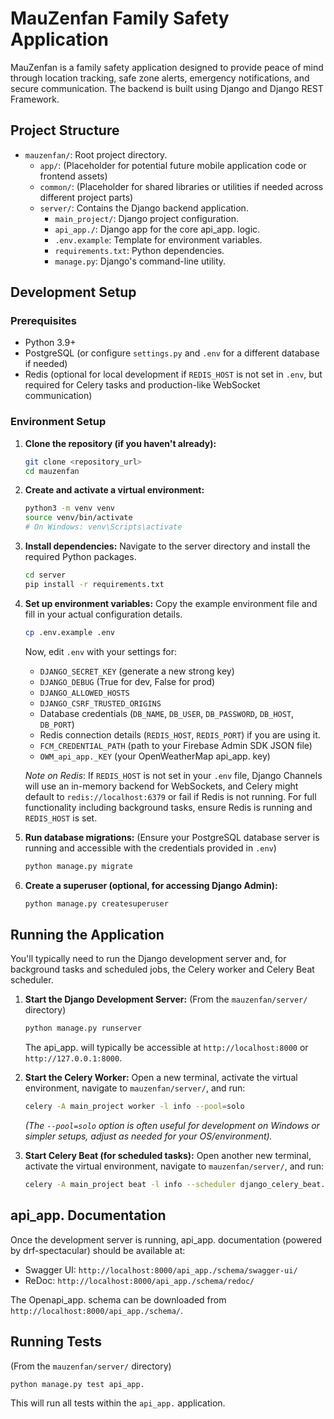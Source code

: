 # MauZenfan Family Safety Application

MauZenfan is a family safety application designed to provide peace of mind through location tracking, safe zone alerts, emergency notifications, and secure communication. The backend is built using Django and Django REST Framework.

## Project Structure

- `mauzenfan/`: Root project directory.
  - `app/`: (Placeholder for potential future mobile application code or frontend assets)
  - `common/`: (Placeholder for shared libraries or utilities if needed across different project parts)
  - `server/`: Contains the Django backend application.
    - `main_project/`: Django project configuration.
    - `api_app./`: Django app for the core api_app. logic.
    - `.env.example`: Template for environment variables.
    - `requirements.txt`: Python dependencies.
    - `manage.py`: Django's command-line utility.

## Development Setup

### Prerequisites

- Python 3.9+
- PostgreSQL (or configure `settings.py` and `.env` for a different database if needed)
- Redis (optional for local development if `REDIS_HOST` is not set in `.env`, but required for Celery tasks and production-like WebSocket communication)

### Environment Setup

1.  **Clone the repository (if you haven't already):**
    ```bash
    git clone <repository_url>
    cd mauzenfan
    ```

2.  **Create and activate a virtual environment:**
    ```bash
    python3 -m venv venv
    source venv/bin/activate
    # On Windows: venv\Scripts\activate
    ```

3.  **Install dependencies:**
    Navigate to the server directory and install the required Python packages.
    ```bash
    cd server
    pip install -r requirements.txt
    ```

4.  **Set up environment variables:**
    Copy the example environment file and fill in your actual configuration details.
    ```bash
    cp .env.example .env
    ```
    Now, edit `.env` with your settings for:
    - `DJANGO_SECRET_KEY` (generate a new strong key)
    - `DJANGO_DEBUG` (True for dev, False for prod)
    - `DJANGO_ALLOWED_HOSTS`
    - `DJANGO_CSRF_TRUSTED_ORIGINS`
    - Database credentials (`DB_NAME`, `DB_USER`, `DB_PASSWORD`, `DB_HOST`, `DB_PORT`)
    - Redis connection details (`REDIS_HOST`, `REDIS_PORT`) if you are using it.
    - `FCM_CREDENTIAL_PATH` (path to your Firebase Admin SDK JSON file)
    - `OWM_api_app._KEY` (your OpenWeatherMap api_app. key)

    *Note on Redis*: If `REDIS_HOST` is not set in your `.env` file, Django Channels will use an in-memory backend for WebSockets, and Celery might default to `redis://localhost:6379` or fail if Redis is not running. For full functionality including background tasks, ensure Redis is running and `REDIS_HOST` is set.

5.  **Run database migrations:**
    (Ensure your PostgreSQL database server is running and accessible with the credentials provided in `.env`)
    ```bash
    python manage.py migrate
    ```

6.  **Create a superuser (optional, for accessing Django Admin):**
    ```bash
    python manage.py createsuperuser
    ```

## Running the Application

You'll typically need to run the Django development server and, for background tasks and scheduled jobs, the Celery worker and Celery Beat scheduler.

1.  **Start the Django Development Server:**
    (From the `mauzenfan/server/` directory)
    ```bash
    python manage.py runserver
    ```
    The api_app. will typically be accessible at `http://localhost:8000` or `http://127.0.0.1:8000`.

2.  **Start the Celery Worker:**
    Open a new terminal, activate the virtual environment, navigate to `mauzenfan/server/`, and run:
    ```bash
    celery -A main_project worker -l info --pool=solo
    ```
    *(The `--pool=solo` option is often useful for development on Windows or simpler setups, adjust as needed for your OS/environment).*

3.  **Start Celery Beat (for scheduled tasks):**
    Open another new terminal, activate the virtual environment, navigate to `mauzenfan/server/`, and run:
    ```bash
    celery -A main_project beat -l info --scheduler django_celery_beat.schedulers:DatabaseScheduler
    ```

## api_app. Documentation

Once the development server is running, api_app. documentation (powered by drf-spectacular) should be available at:
- Swagger UI: `http://localhost:8000/api_app./schema/swagger-ui/`
- ReDoc: `http://localhost:8000/api_app./schema/redoc/`

The Openapi_app. schema can be downloaded from `http://localhost:8000/api_app./schema/`.

## Running Tests
(From the `mauzenfan/server/` directory)
```bash
python manage.py test api_app.
```
This will run all tests within the `api_app.` application.
